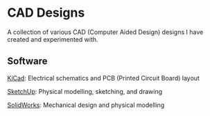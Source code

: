 # CAD Designs

A collection of various CAD (Computer Aided Design) designs I have created and experimented with.


## Software

[KiCad](http://kicad-pcb.org): Electrical schematics and PCB (Printed Circuit Board) layout

[SketchUp](https://www.sketchup.com): Physical modelling, sketching, and drawing

[SolidWorks](http://www.solidworks.com): Mechanical design and physical modelling
